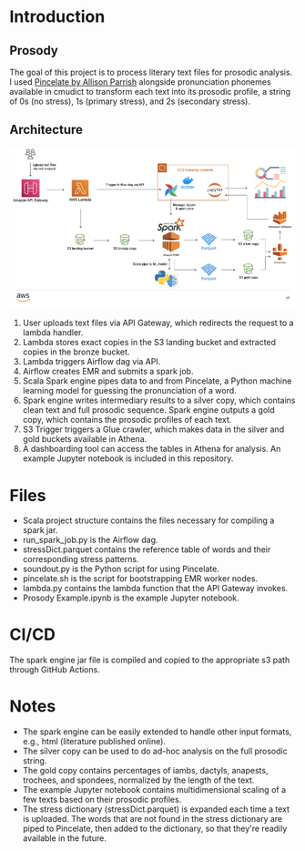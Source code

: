 # Introduction
## Prosody
The goal of this project is to process literary text files for prosodic analysis. I used [Pincelate by Allison Parrish](https://github.com/aparrish/pincelate) alongside pronunciation phonemes available in cmudict to transform each text into its prosodic profile, a string of 0s (no stress), 1s (primary stress), and 2s (secondary stress). 
## Architecture

<img src="architecture.jpeg">

1. User uploads text files via API Gateway, which redirects the request to a lambda handler.
2. Lambda stores exact copies in the S3 landing bucket and extracted copies in the bronze bucket.
3. Lambda triggers Airflow dag via API.
4. Airflow creates EMR and submits a spark job.
5. Scala Spark engine pipes data to and from Pincelate, a Python machine learning model for guessing the pronunciation of a word.
6. Spark engine writes intermediary results to a silver copy, which contains clean text and full prosodic sequence. Spark engine outputs a gold copy, which contains the prosodic profiles of each text.
7. S3 Trigger triggers a Glue crawler, which makes data in the silver and gold buckets available in Athena.
8. A dashboarding tool can access the tables in Athena for analysis. An example Jupyter notebook is included in this repository.

# Files
- Scala project structure contains the files necessary for compiling a spark jar.
- run_spark_job.py is the Airflow dag.
- stressDict.parquet contains the reference table of words and their corresponding stress patterns.
- soundout.py is the Python script for using Pincelate.
- pincelate.sh is the script for bootstrapping EMR worker nodes.
- lambda.py contains the lambda function that the API Gateway invokes.
- Prosody Example.ipynb is the example Jupyter notebook.

# CI/CD
The spark engine jar file is compiled and copied to the appropriate s3 path through GitHub Actions.

# Notes
- The spark engine can be easily extended to handle other input formats, e.g., html (literature published online).
- The silver copy can be used to do ad-hoc analysis on the full prosodic string.
- The gold copy contains percentages of iambs, dactyls, anapests, trochees, and spondees, normalized by the length of the text.
- The example Jupyter notebook contains multidimensional scaling of a few texts based on their prosodic profiles.
- The stress dictionary (stressDict.parquet) is expanded each time a text is uploaded. The words that are not found in the stress dictionary are piped to Pincelate, then added to the dictionary, so that they're readily available in the future.
